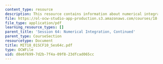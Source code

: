 ```yaml
---
content_type: resource
description: This resource contains information about numerical integration, continued.
file: https://ol-ocw-studio-app-production.s3.amazonaws.com/courses/18-01sc-single-variable-calculus-fall-2010/d8e6f6997d2b7f4a09f823dfcad065cc_MIT18_01SCF10_Ses64c.pdf
file_type: application/pdf
learning_resource_types: []
parent_title: 'Session 64: Numerical Integration, Continued'
parent_type: CourseSection
resourcetype: Document
title: MIT18_01SCF10_Ses64c.pdf
type: OCWFile
uid: d8e6f699-7d2b-7f4a-09f8-23dfcad065cc
---
```

